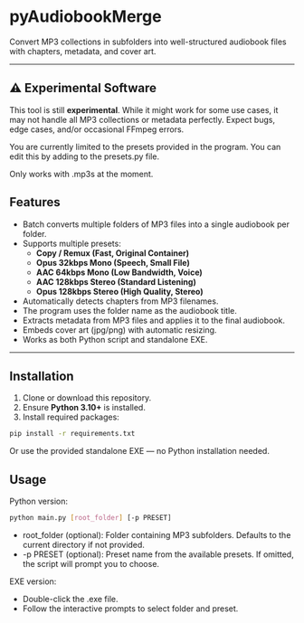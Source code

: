 # pyAudiobookMerge
Convert MP3 collections in subfolders into well-structured audiobook files with chapters, metadata, and cover art.

---

## ⚠️ Experimental Software

This tool is still **experimental**. While it might work for some use cases, it may not handle all MP3 collections or metadata perfectly. Expect bugs, edge cases, and/or occasional FFmpeg errors.

You are currently limited to the presets provided in the program. You can edit this by adding to the presets.py file.

Only works with .mp3s at the moment.

## Features

- Batch converts multiple folders of MP3 files into a single audiobook per folder.
- Supports multiple presets:
  - **Copy / Remux (Fast, Original Container)**
  - **Opus 32kbps Mono (Speech, Small File)**
  - **AAC 64kbps Mono (Low Bandwidth, Voice)**
  - **AAC 128kbps Stereo (Standard Listening)**
  - **Opus 128kbps Stereo (High Quality, Stereo)**
- Automatically detects chapters from MP3 filenames.
- The program uses the folder name as the audiobook title.
- Extracts metadata from MP3 files and applies it to the final audiobook.
- Embeds cover art (jpg/png) with automatic resizing.
- Works as both Python script and standalone EXE.

---

## Installation

1. Clone or download this repository.
2. Ensure **Python 3.10+** is installed.
3. Install required packages:

```bash
pip install -r requirements.txt
```
Or use the provided standalone EXE — no Python installation needed.

## Usage

Python version:

```bash
python main.py [root_folder] [-p PRESET]
```
- root_folder (optional): Folder containing MP3 subfolders. Defaults to the current directory if not provided.
- -p PRESET (optional): Preset name from the available presets. If omitted, the script will prompt you to choose.

EXE version:
- Double-click the .exe file.
- Follow the interactive prompts to select folder and preset.
